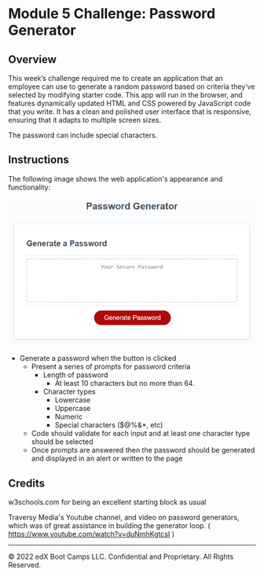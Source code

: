 # Module 5 Challenge: Password Generator

## Overview

This week’s challenge required me to create an application that an employee can use to generate a random password based on criteria they’ve selected by modifying starter code. This app will run in the browser, and features dynamically updated HTML and CSS powered by JavaScript code that you write. It has a clean and polished user interface that is responsive, ensuring that it adapts to multiple screen sizes.

The password can include special characters.

## Instructions

The following image shows the web application's appearance and functionality:

![password generator demo](./assets/05-javascript-challenge-demo.png)


* Generate a password when the button is clicked
  * Present a series of prompts for password criteria
    * Length of password
      * At least 10 characters but no more than 64.
    * Character types
      * Lowercase
      * Uppercase
      * Numeric
      * Special characters ($@%&*, etc)
  * Code should validate for each input and at least one character type should be selected
  * Once prompts are answered then the password should be generated and displayed in an alert or written to the page

## Credits

w3schools.com for being an excellent starting block as usual

Traversy Media's Youtube channel, and video on password generators, which was of great assistance in building the generator loop. ( https://www.youtube.com/watch?v=duNmhKgtcsI )

---

© 2022 edX Boot Camps LLC. Confidential and Proprietary. All Rights Reserved.
